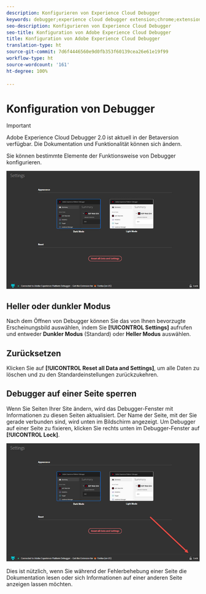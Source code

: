 ```yaml
---
description: Konfigurieren von Experience Cloud Debugger
keywords: debugger;experience cloud debugger extension;chrome;extension;configure
seo-description: Konfigurieren von Experience Cloud Debugger
seo-title: Konfiguration von Adobe Experience Cloud Debugger
title: Konfiguration von Adobe Experience Cloud Debugger
translation-type: ht
source-git-commit: 7d6f4446560e9d0fb353f60139cea26e61e19f99
workflow-type: ht
source-wordcount: '161'
ht-degree: 100%

---
```



# Konfiguration von Debugger

>[!IMPORTANT]
>
>Adobe Experience Cloud Debugger 2.0 ist aktuell in der Betaversion verfügbar. Die Dokumentation und Funktionalität können sich ändern.

Sie können bestimmte Elemente der Funktionsweise von Debugger konfigurieren.

![](assets/settings.jpg)

## Heller oder dunkler Modus

Nach dem Öffnen von Debugger können Sie das von Ihnen bevorzugte Erscheinungsbild auswählen, indem Sie **[!UICONTROL Settings]** aufrufen und entweder **Dunkler Modus** (Standard) oder **Heller Modus** auswählen.

## Zurücksetzen

Klicken Sie auf **[!UICONTROL Reset all Data and Settings]**, um alle Daten zu löschen und zu den Standardeinstellungen zurückzukehren.

## Debugger auf einer Seite sperren

Wenn Sie Seiten Ihrer Site ändern, wird das Debugger-Fenster mit Informationen zu diesen Seiten aktualisiert. Der Name der Seite, mit der Sie gerade verbunden sind, wird unten im Bildschirm angezeigt. Um Debugger auf einer Seite zu fixieren, klicken Sie rechts unten im Debugger-Fenster auf **[!UICONTROL Lock]**.

![](assets/lock.jpg)

Dies ist nützlich, wenn Sie während der Fehlerbehebung einer Seite die Dokumentation lesen oder sich Informationen auf einer anderen Seite anzeigen lassen möchten.